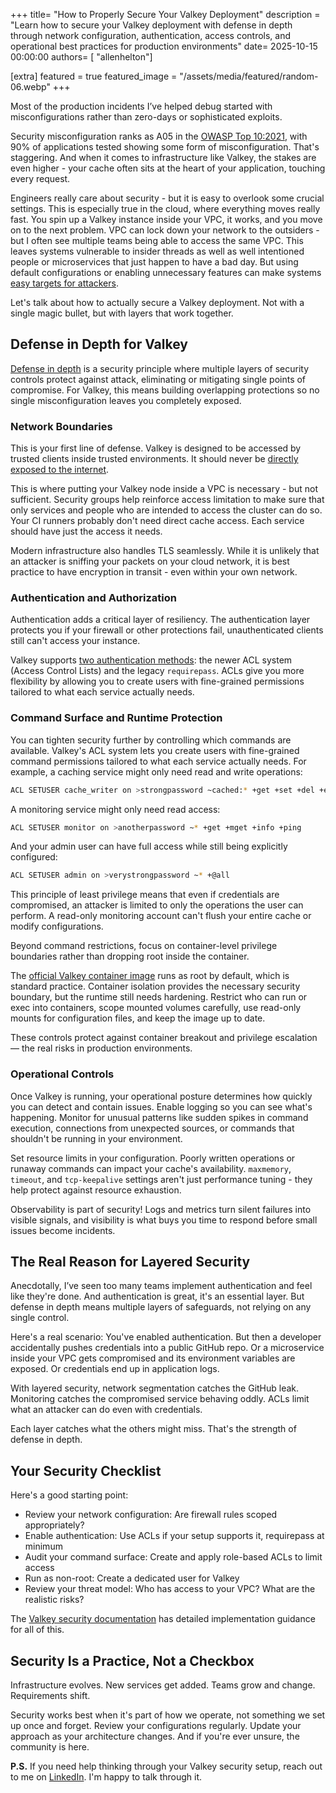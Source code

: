 +++
title= "How to Properly Secure Your Valkey Deployment"
description = "Learn how to secure your Valkey deployment with defense in depth through network configuration, authentication, access controls, and operational best practices for production environments"
date= 2025-10-15 00:00:00
authors= [ "allenhelton"]

[extra]
featured = true
featured_image = "/assets/media/featured/random-06.webp"
+++

Most of the production incidents I’ve helped debug started with misconfigurations rather than zero-days or sophisticated exploits.

Security misconfiguration ranks as A05 in the [OWASP Top 10:2021](https://owasp.org/Top10/A05_2021-Security_Misconfiguration/), with 90% of applications tested showing some form of misconfiguration. That's staggering. And when it comes to infrastructure like Valkey, the stakes are even higher - your cache often sits at the heart of your application, touching every request.

Engineers really care about security - but it is easy to overlook some crucial settings. This is especially true in the cloud, where everything moves really fast. You spin up a Valkey instance inside your VPC, it works, and you move on to the next problem. VPC can lock down your network to the outsiders  - but I often see multiple teams being able to access the same VPC. This leaves systems vulnerable to insider threads as well as well intentioned people or microservices that just happen to have a bad day. But using default configurations or enabling unnecessary features can make systems [easy targets for attackers](https://socradar.io/redis-redishell-vulnerability-cve-2025-49844/).

Let's talk about how to actually secure a Valkey deployment. Not with a single magic bullet, but with layers that work together.

## Defense in Depth for Valkey

[Defense in depth](https://csrc.nist.gov/glossary/term/defense_in_depth) is a security principle where multiple layers of security controls protect against attack, eliminating or mitigating single points of compromise. For Valkey, this means building overlapping protections so no single misconfiguration leaves you completely exposed.

### Network Boundaries

This is your first line of defense. Valkey is designed to be accessed by trusted clients inside trusted environments. It should never be [directly exposed to the internet](https://ine.com/blog/cve-20220543-lua-sandbox-escape-in-redis).

This is where putting your Valkey node inside a VPC is necessary - but not sufficient. Security groups help reinforce access limitation to make sure that only services and people who are intended to access the cluster can do so. Your CI runners probably don't need direct cache access. Each service should have just the access it needs.

Modern infrastructure also handles TLS seamlessly. While it is unlikely that an attacker is sniffing your packets on your cloud network, it is best practice to have encryption in transit - even within your own network.

### Authentication and Authorization

Authentication adds a critical layer of resiliency. The authentication layer protects you if your firewall or other protections fail, unauthenticated clients still can't access your instance.

Valkey supports [two authentication methods](https://valkey.io/topics/security/#authentication): the newer ACL system (Access Control Lists) and the legacy `requirepass`. ACLs give you more flexibility by allowing you to create users with fine-grained permissions tailored to what each service actually needs.

### Command Surface and Runtime Protection

You can tighten security further by controlling which commands are available. Valkey's ACL system lets you create users with fine-grained command permissions tailored to what each service actually needs. For example, a caching service might only need read and write operations:

```bash
ACL SETUSER cache_writer on >strongpassword ~cached:* +get +set +del +expire
```
A monitoring service might only need read access:

```bash
ACL SETUSER monitor on >anotherpassword ~* +get +mget +info +ping
```

And your admin user can have full access while still being explicitly configured:

```bash
ACL SETUSER admin on >verystrongpassword ~* +@all
```

This principle of least privilege means that even if credentials are compromised, an attacker is limited to only the operations the user can perform. A read-only monitoring account can't flush your entire cache or modify configurations.

Beyond command restrictions, focus on container-level privilege boundaries rather than dropping root inside the container.

The [official Valkey container image](https://hub.docker.com/r/valkey/valkey/) runs as root by default, which is standard practice. Container isolation provides the necessary security boundary, but the runtime still needs hardening. Restrict who can run or exec into containers, scope mounted volumes carefully, use read-only mounts for configuration files, and keep the image up to date.

These controls protect against container breakout and privilege escalation — the real risks in production environments.

### Operational Controls

Once Valkey is running, your operational posture determines how quickly you can detect and contain issues. Enable logging so you can see what's happening. Monitor for unusual patterns like sudden spikes in command execution, connections from unexpected sources, or commands that shouldn't be running in your environment.

Set resource limits in your configuration. Poorly written operations or runaway commands can impact your cache's availability. `maxmemory`, `timeout`, and `tcp-keepalive` settings aren't just performance tuning - they help protect against resource exhaustion.

Observability is part of security! Logs and metrics turn silent failures into visible signals, and visibility is what buys you time to respond before small issues become incidents.

## The Real Reason for Layered Security

Anecdotally, I’ve seen too many teams implement authentication and feel like they're done. And authentication is great, it's an essential layer. But defense in depth means multiple layers of safeguards, not relying on any single control.

Here's a real scenario: You've enabled authentication. But then a developer accidentally pushes credentials into a public GitHub repo. Or a microservice inside your VPC gets compromised and its environment variables are exposed. Or credentials end up in application logs.

With layered security, network segmentation catches the GitHub leak. Monitoring catches the compromised service behaving oddly. ACLs limit what an attacker can do even with credentials.

Each layer catches what the others might miss. That's the strength of defense in depth.

## Your Security Checklist

Here's a good starting point:

* Review your network configuration: Are firewall rules scoped appropriately?
* Enable authentication: Use ACLs if your setup supports it, requirepass at minimum
* Audit your command surface: Create and apply role-based ACLs to limit access
* Run as non-root:  Create a dedicated user for Valkey
* Review your threat model: Who has access to your VPC? What are the realistic risks?

The [Valkey security documentation](https://valkey.io/topics/security/) has detailed implementation guidance for all of this.

## Security Is a Practice, Not a Checkbox

Infrastructure evolves. New services get added. Teams grow and change. Requirements shift.

Security works best when it's part of how we operate, not something we set up once and forget. Review your configurations regularly. Update your approach as your architecture changes. And if you're ever unsure, the community is here.

**P.S.** If you need help thinking through your Valkey security setup, reach out to me on [LinkedIn](https://linkedin.com/in/allenheltondev). I'm happy to talk through it.
